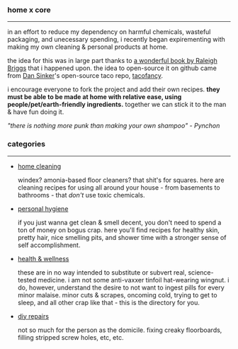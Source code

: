 ### home x core

---

in an effort to reduce my dependency on harmful chemicals, wasteful packaging, and unecessary spending, i recently began expirementing with making my own cleaning & personal products at home. 

the idea for this was in large part thanks to [a wonderful book by Raleigh Briggs](http://microcosmpublishing.com/catalog/books/2333/) that i happened upon. the idea to open-source it on github came from [Dan Sinker](https://github.com/sinker)'s open-source taco repo, [tacofancy](https://github.com/sinker/tacofancy).

i encourage everyone to fork the project and add their own recipes. **they must be able to be made at home with relative ease, using people/pet/earth-friendly ingredients.** together we can stick it to the man & have fun doing it.

_"there is nothing more punk than making your own shampoo"_
_- Pynchon_

### categories

---

 - [home cleaning](/home-cleaning)

 	windex? amonia-based floor cleaners? that shit's for squares. here are cleaning recipes for using all around your house - from basements to bathrooms - that *don't* use toxic chemicals.


 - [personal hygiene](/personal-hygiene) 

 	if you just wanna get clean & smell decent, you don't need to spend a ton of money on bogus crap. here you'll find recipes for healthy skin, pretty hair, nice smelling pits, and shower time with a stronger sense of self accomplishment.


 - [health & wellness](/health-wellness)

 	these are in no way intended to substitute or subvert real, science-tested medicine. i am not some anti-vaxxer tinfoil hat-wearing wingnut. i do, however, understand the desire to not want to ingest pills for every minor malaise. minor cuts & scrapes, oncoming cold, trying to get to sleep, and all other crap like that - this is the directory for you. 


 - [diy repairs](diy-repairs)

 	not so much for the person as the domicile. fixing creaky floorboards, filling stripped screw holes, etc, etc. 
